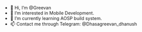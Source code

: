 - 👋 Hi, I’m @Greevan
- 👀 I’m interested in Mobile Development.
- 🌱 I’m currently learning AOSP build system.
- 📫 Contact me through Telegram: @Dhasagreevan_dhanush

<!---
Greevan/Greevan is a ✨ special ✨ repository because its `README.md` (this file) appears on your GitHub profile.
You can click the Preview link to take a look at your changes.
--->
